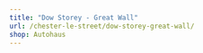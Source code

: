 ```yaml
---
title: "Dow Storey - Great Wall"
url: /chester-le-street/dow-storey-great-wall/
shop: Autohaus
---
```

